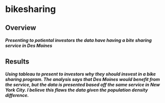# bikesharing

## Overview
##### Presenting to potiental investors the data have having a bite sharing service in Des Moines

## Results
##### Using tableau to present to investors why they should insvest in a bike sharing program. The analysis says that Des Moines would benefit from the service, but the data is presented based off the same service in New York City. I believe this flaws the data given the population density difference.
